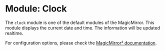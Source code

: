 # Module: Clock

The `clock` module is one of the default modules of the MagicMirror.
This module displays the current date and time. The information will be updated realtime.

For configuration options, please check the [MagicMirror² documentation](https://docs.magicmirror.builders/modules/clock.html).
